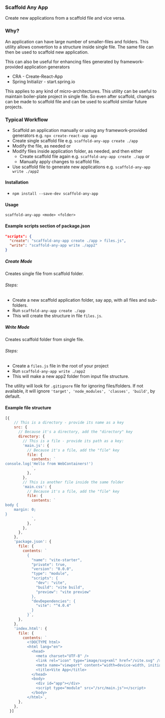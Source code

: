 ### Scaffold Any App
Create new applications from a scaffold file and vice versa.

### Why?
An application can have large number of smaller-files and folders. This utility allows convertion to a structure inside single file. The same file can then be used to scaffold new application.

This can also be useful for enhancing files generated by framework-provided application generators
- CRA - Create-React-App
- Spring Initializr - start.spring.io

This applies to any kind of micro-architectures. This utility can be useful to maintain boiler-plate project in single file. So even after scaffold, changes can be made to scaffold file and can be used to scaffold similar future projects.

### Typical Workflow
- Scaffold an application manually or using any framework-provided generators e.g. `npx create-react-app app`
- Create single scaffold file e.g. `scaffold-any-app create ./app`
- Modify the file, as needed or
- Modify files inside application folder, as needed, and then either
	- Create scaffold file again e.g. `scaffold-any-app create ./app` or
	- Manually apply changes to scaffold file.
- Use scaffold file to generate new applications e.g. `scaffold-any-app write ./app2`

#### Installation
- `npm install --save-dev scaffold-any-app`

#### Usage
`scaffold-any-app <mode> <folder>`
#### Example scripts section of package.json
```json
"scripts": {
  "create": "scaffold-any-app create ./app > files.js",
  "write": "scaffold-any-app write ./app2"
}
```
##### Create Mode
Creates single file from scaffold folder.
###### Steps:
- Create a new scaffold application folder, say app, with all files and sub-folders.
- Run `scaffold-any-app create ./app`
- This will create the structure in file `files.js`.
##### Write Mode
Creates scaffold folder from single file.
###### Steps:
- Create a `files.js` file in the root of your project
- Run `scaffold-any-app write ./app2`
- This will make a new app2 folder from input file structure.

The utility will look for `.gitignore` file for ignoring files/folders. If not available, it will ignore `'target', 'node_modules', 'classes', 'build'`, by default. 

#### Example file structure
```js
[{
    // This is a directory - provide its name as a key
    src: {
      // Because it's a directory, add the "directory" key
      directory: {
        // This is a file - provide its path as a key:
        'main.js': {
          // Because it's a file, add the "file" key
          file: {
            contents: `
console.log('Hello from WebContainers!')
            `,
          },
        },
        // This is another file inside the same folder
        'main.css': {
          // Because it's a file, add the "file" key
          file: {
            contents: `
body {
    margin: 0;
}
            `,
          },
        },
      },
    },
    'package.json': {
      file: {
        contents: `
          {
            "name": "vite-starter",
            "private": true,
            "version": "0.0.0",
            "type": "module",
            "scripts": {
              "dev": "vite",
              "build": "vite build",
              "preview": "vite preview"
            },
            "devDependencies": {
              "vite": "^4.0.4"
            }
          }`,
      },
    },
    'index.html': {
      file: {
        contents: `
          <!DOCTYPE html>
          <html lang="en">
            <head>
              <meta charset="UTF-8" />
              <link rel="icon" type="image/svg+xml" href="/vite.svg" />
              <meta name="viewport" content="width=device-width, initial-scale=1.0" />
              <title>Vite App</title>
            </head>
            <body>
              <div id="app"></div>
              <script type="module" src="/src/main.js"></script>
            </body>
          </html>`,
      },
    },
  }]
```